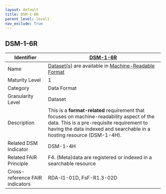 ```yaml
---
layout: default
title: DSM-1-6R
parent_level: level1
nav_exclude: True
---
```


## DSM-1-6R

| Identifier | [DSM-1-6R](https://github.com/FAIRplus/Data-Maturity/blob/master/docs/_indicators/DSM-1-6R.md) |
| ---------- | ----------|
| Name | [Dataset(s)](https://fairplus.github.io/Data-Maturity/docs/Glossary/#dataset) are available in [Machine-Readable Format](https://fairplus.github.io/Data-Maturity/docs/Glossary/#machine-readable-format) |
| Maturity Level | 1 |
| Category | Data Format |
| Granularity Level | Dataset |
| Description | This is a **format-related** requirement that focuses on machine-readability aspect of the data. This is a pre-requisite requirement to having the data indexed and searchable in a hosting resource (DSM-1-4H). |
| Related DSM Indicator| DSM-1-4H |
| Related FAIR Principle | F4. (Meta)data are registered or indexed in a searchable resource |
| Cross-reference FAIR indicators | RDA-I1-01D, FsF-R1.3-02D |
